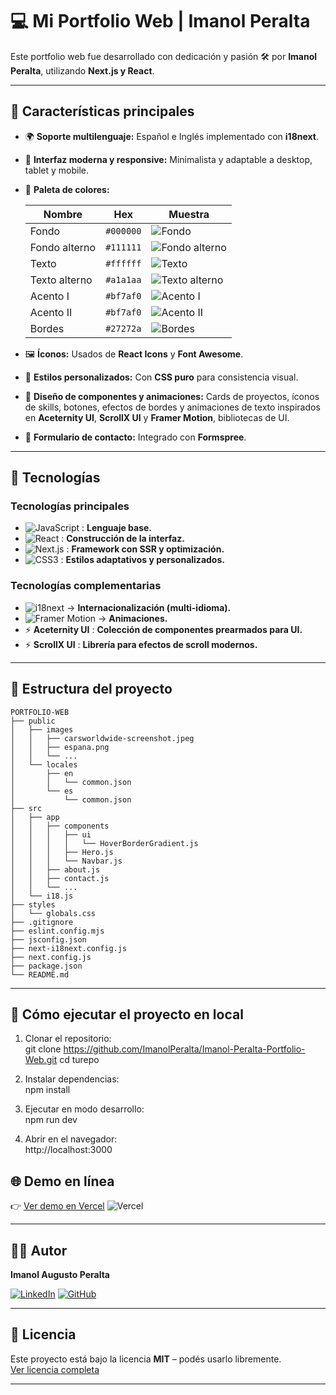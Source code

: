 # 💻 Mi Portfolio Web | Imanol Peralta

Este portfolio web fue desarrollado con dedicación y pasión 🛠️ por **Imanol Peralta**, utilizando **Next.js y React**.

---

## 🧩 Características principales

- 🌍 **Soporte multilenguaje:** Español e Inglés implementado con **i18next**.
- 🎨 **Interfaz moderna y responsive:** Minimalista y adaptable a desktop, tablet y mobile.
- 🎨 **Paleta de colores:**

  | Nombre        | Hex       | Muestra                                                       |
  | ------------- | --------- | ------------------------------------------------------------- |
  | Fondo         | `#000000` | ![Fondo](https://img.shields.io/badge/-000000-000000)         |
  | Fondo alterno | `#111111` | ![Fondo alterno](https://img.shields.io/badge/-111111-111111) |
  | Texto         | `#ffffff` | ![Texto](https://img.shields.io/badge/-ffffff-ffffff)         |
  | Texto alterno | `#a1a1aa` | ![Texto alterno](https://img.shields.io/badge/-a1a1aa-a1a1aa) |
  | Acento I      | `#bf7af0` | ![Acento I](https://img.shields.io/badge/-bf7af0-bf7af0)      |
  | Acento II     | `#bf7af0` | ![Acento II](https://img.shields.io/badge/-22d3ee-22d3ee)     |
  | Bordes        | `#27272a` | ![Bordes](https://img.shields.io/badge/-27272a-27272a)        |

- 🖼️ **Íconos:** Usados de **React Icons** y **Font Awesome**.
- 🎨 **Estilos personalizados:** Con **CSS puro** para consistencia visual.
- 💠 **Diseño de componentes y animaciones:** Cards de proyectos, íconos de skills, botones, efectos de bordes y animaciones de texto inspirados en **Aceternity UI**, **ScrollX UI** y **Framer Motion**, bibliotecas de UI.
- 📧 **Formulario de contacto:** Integrado con **Formspree**.

---

## 🔧 Tecnologías

### Tecnologías principales

- ![JavaScript](https://img.shields.io/badge/JavaScript-F7DF1E?style=for-the-badge&logo=javascript&logoColor=black) : **Lenguaje base.**
- ![React](https://img.shields.io/badge/React-20232A?style=for-the-badge&logo=react&logoColor=61DAFB) : **Construcción de la interfaz.**
- ![Next.js](https://img.shields.io/badge/Next.js-000000?style=for-the-badge&logo=nextdotjs&logoColor=white) : **Framework con SSR y optimización.**
- ![CSS3](https://img.shields.io/badge/CSS3-1572B6?style=for-the-badge&logo=css3&logoColor=white) : **Estilos adaptativos y personalizados.**

### Tecnologías complementarias

- ![i18next](https://img.shields.io/badge/i18next-26A69A?style=for-the-badge&logo=i18next&logoColor=white) → **Internacionalización (multi-idioma).**
- ![Framer Motion](https://img.shields.io/badge/Framer_Motion-0055FF?style=for-the-badge&logo=framer&logoColor=white) → **Animaciones.**
- ⚡ **Aceternity UI** : **Colección de componentes prearmados para UI.**
- ⚡ **ScrollX UI** : **Librería para efectos de scroll modernos.**

---

## 📂 Estructura del proyecto

```
PORTFOLIO-WEB
├── public
│   ├── images
│   │   ├── carsworldwide-screenshot.jpeg
│   │   ├── espana.png
│   │   └── ...
│   └── locales
│       ├── en
│       │   └── common.json
│       └── es
│           └── common.json
├── src
│   ├── app
│   │   ├── components
│   │   │   ├── ui
│   │   │   │   └── HoverBorderGradient.js
│   │   │   ├── Hero.js
│   │   │   └── Navbar.js
│   │   ├── about.js
│   │   ├── contact.js
│   │   └── ...
│   └── i18.js
├── styles
│   └── globals.css
├── .gitignore
├── eslint.config.mjs
├── jsconfig.json
├── next-i18next.config.js
├── next.config.js
├── package.json
└── README.md

```

---

## 🚀 Cómo ejecutar el proyecto en local

1. Clonar el repositorio:  
   git clone https://github.com/ImanolPeralta/Imanol-Peralta-Portfolio-Web.git
   cd turepo

2. Instalar dependencias:  
   npm install

3. Ejecutar en modo desarrollo:  
   npm run dev

4. Abrir en el navegador:  
   http://localhost:3000

## 🌐 Demo en línea

👉 [Ver demo en Vercel](https://imanol-peralta-portfolio-web.vercel.app/) 
![Vercel](https://img.shields.io/badge/Vercel-000000?style=for-the-badge&logo=vercel&logoColor=white)

---

## 👨‍💻 Autor

**Imanol Augusto Peralta**

[![LinkedIn](https://img.shields.io/badge/LinkedIn-0A66C2?style=for-the-badge&logo=linkedin&logoColor=white)](https://www.linkedin.com/in/imanol-augusto-peralta)
[![GitHub](https://img.shields.io/badge/GitHub-181717?style=for-the-badge&logo=github&logoColor=white)](https://github.com/ImanolPeralta)

---

## 📜 Licencia

Este proyecto está bajo la licencia **MIT** – podés usarlo libremente.  
[Ver licencia completa](LICENSE)

---
